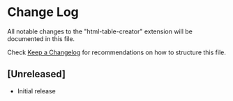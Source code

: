 # Change Log

All notable changes to the "html-table-creator" extension will be documented in this file.

Check [Keep a Changelog](http://keepachangelog.com/) for recommendations on how to structure this file.

## [Unreleased]

- Initial release
